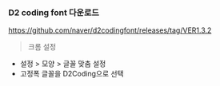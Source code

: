 ### D2 coding font 다운로드

https://github.com/naver/d2codingfont/releases/tag/VER1.3.2



> 크롬 설정

- 설정 > 모양 > 글꼴 맞춤 설정
- 고정폭 글꼴을 D2Coding으로 선택

